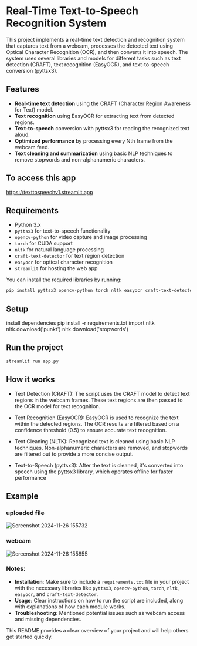 # Real-Time Text-to-Speech Recognition System

This project implements a real-time text detection and recognition system that captures text from a webcam, processes the detected text using Optical Character Recognition (OCR), and then converts it into speech. The system uses several libraries and models for different tasks such as text detection (CRAFT), text recognition (EasyOCR), and text-to-speech conversion (pyttsx3).

## Features

- **Real-time text detection** using the CRAFT (Character Region Awareness for Text) model.
- **Text recognition** using EasyOCR for extracting text from detected regions.
- **Text-to-speech** conversion with pyttsx3 for reading the recognized text aloud.
- **Optimized performance** by processing every Nth frame from the webcam feed.
- **Text cleaning and summarization** using basic NLP techniques to remove stopwords and non-alphanumeric characters.

## To access this app

https://texttospeechv1.streamlit.app

## Requirements

- Python 3.x
- `pyttsx3` for text-to-speech functionality
- `opencv-python` for video capture and image processing
- `torch` for CUDA support
- `nltk` for natural language processing
- `craft-text-detector` for text region detection
- `easyocr` for optical character recognition
- `streamlit` for hosting the web app

You can install the required libraries by running:

```bash
pip install pyttsx3 opencv-python torch nltk easyocr craft-text-detector
```
## Setup

install dependencies
pip install -r requirements.txt
import nltk
nltk.download('punkt')
nltk.download('stopwords')

## Run the project

```bash
streamlit run app.py
```


## How it works
- Text Detection (CRAFT): The script uses the CRAFT model to detect text regions in the webcam frames. These text regions are then passed to the OCR model for text recognition.

- Text Recognition (EasyOCR): EasyOCR is used to recognize the text within the detected regions. The OCR results are filtered based on a confidence threshold (0.5) to ensure accurate text recognition.

- Text Cleaning (NLTK): Recognized text is cleaned using basic NLP techniques. Non-alphanumeric characters are removed, and stopwords are filtered out to provide a more concise output.

- Text-to-Speech (pyttsx3): After the text is cleaned, it's converted into speech using the pyttsx3 library, which operates offline for faster performance

## Example

### uploaded file
![Screenshot 2024-11-26 155732](https://github.com/user-attachments/assets/c4d860eb-0567-4596-b337-94d78ccd7aea)
### webcam
![Screenshot 2024-11-26 155855](https://github.com/user-attachments/assets/f963fe34-d1fe-4fa9-ab0f-4a418474727d)


### Notes:
- **Installation**: Make sure to include a `requirements.txt` file in your project with the necessary libraries like `pyttsx3`, `opencv-python`, `torch`, `nltk`, `easyocr`, and `craft-text-detector`.
- **Usage**: Clear instructions on how to run the script are included, along with explanations of how each module works.
- **Troubleshooting**: Mentioned potential issues such as webcam access and missing dependencies.

This README provides a clear overview of your project and will help others get started quickly.


